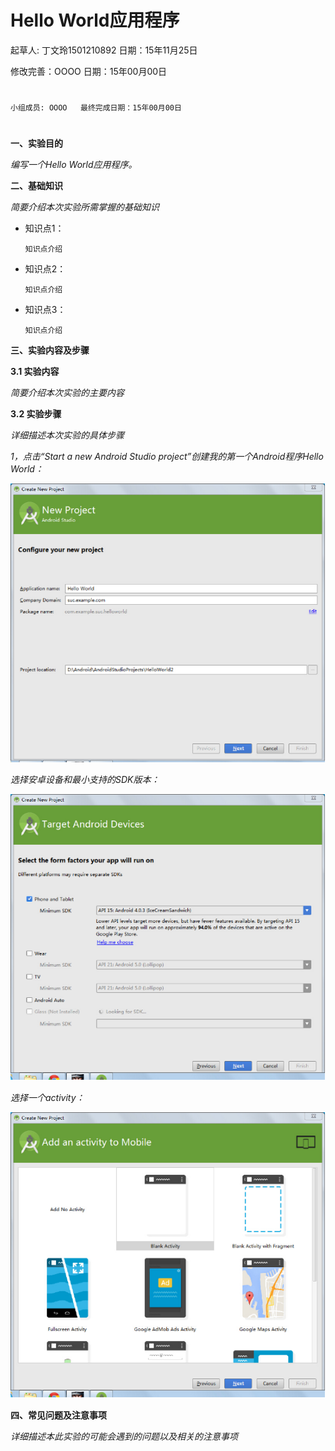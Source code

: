 # Hello World应用程序

起草人: 丁文玲1501210892   日期：15年11月25日

修改完善：OOOO   日期：15年00月00日
# 


    小组成员: OOOO   最终完成日期：15年00月00日
# 

**一、实验目的**

*编写一个Hello World应用程序。*

**二、基础知识**

*简要介绍本次实验所需掌握的基础知识*
   
* 知识点1：

      知识点介绍

* 知识点2：

      知识点介绍


* 知识点3：

      知识点介绍


   

**三、实验内容及步骤**

**3.1 实验内容**

*简要介绍本次实验的主要内容*

**3.2 实验步骤**

*详细描述本次实验的具体步骤*


*1，点击“Start a new Android Studio project”创建我的第一个Android程序Hello World：*



![](图片1.png)

*选择安卓设备和最小支持的SDK版本：*

![](图片2.png)

*选择一个activity：*

![](图片3.png)

**四、常见问题及注意事项**

*详细描述本此实验的可能会遇到的问题以及相关的注意事项*


